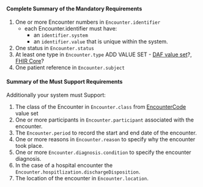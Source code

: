 #### Complete Summary of the Mandatory Requirements 


1.  One or more Encounter numbers in `Encounter.identifier`
    -   each Encounter.identifier must have:
        -   an `identifier.system`
        -   an `identifier.value` that is unique within the system.
2.  One status in `Encounter.status`  
3.  At least one type in `Encounter.type` ADD VALUE SET - [DAF value set](http://hl7.org/fhir/DSTU2/daf/valueset-daf-encounter-type.html)?, [FHIR Core](http://build.fhir.org/valueset-encounter-type.html)?
4.  One patient reference in `Encounter.subject`


#### Summary of the Must Support Requirements

Additionally your system must Support:

1.  The class of the Encounter in `Encounter.class` from [EncounterCode]({{site.data.fhir.path}}/v3/ActEncounterCode/vs.html) value set
2.  One or more participants in `Encounter.participant` associated with the encounter.
3.  The `Encounter.period` to record the start and end date of the encounter.
4.  One or more reasons in `Encounter.reason` to specify why the encounter took place.
5.  One or more `Encounter.diagnosis.condition` to specify the encounter diagnosis.
6.  In the case of a hospital encounter the `Encounter.hospitlization.dischargeDisposition`.
7.  The location of the encounter in `Encounter.location`.





  [Patient.birthDate]: {{site.data.fhir.path}}/us/daf/daf-patient-guidance.html#daf-patient.Patient.birthDate
  [Patient.communication.language]: {{site.data.fhir.path}}/us/daf/daf-patient-guidance.html#daf-patient.Patient.communication.language
  [All Language codes with language and optionally a region modifier]: ValueSet-simple-language.html
  [All Languages]: {{site.data.fhir.path}}/valueset-all-languages.html
  [US Core Patient Birth Sex]:StructureDefinition-us-core-birthsex.html
  [US Core Birth Sex]: ValueSet-us-core-birthsex.html
  [US Core Patient Race]: StructureDefinition-us-core-race.html
  [OMB Race Categories]: ValueSet-omb-race-category.html
  [US Core Race Extension]:StructureDefinition-us-core-race.html
  [CDC Race Codes]:ValueSet-detailed-race.html
 [CDC Ethnicity Codes]: ValueSet-detailed-ethnicity.html
 [US Core ethnicity Extension]:StructureDefinition-us-core-ethnicity.html
 [OMB Ethnicity Categories]: ValueSet-omb-ethnicity-category.html
